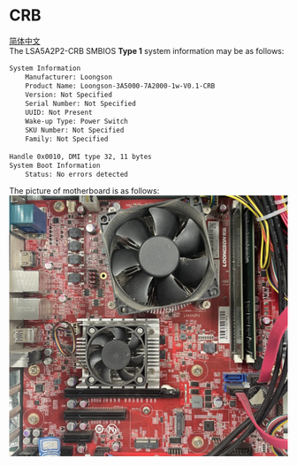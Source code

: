 # CRB  

[简体中文](https://github.com/loongson/Firmware/blob/main/5000Series/PC/LSA5A2P2/README_CN.md)  
The LSA5A2P2-CRB SMBIOS **Type 1** system information may be as follows:  
```  
System Information
	Manufacturer: Loongson
	Product Name: Loongson-3A5000-7A2000-1w-V0.1-CRB
	Version: Not Specified
	Serial Number: Not Specified
	UUID: Not Present
	Wake-up Type: Power Switch
	SKU Number: Not Specified
	Family: Not Specified

Handle 0x0010, DMI type 32, 11 bytes
System Boot Information
	Status: No errors detected
```  
The picture of motherboard is as follows:
![image](https://github.com/loongson/Firmware/blob/main/Image/LSA5A2P2.jpeg)
